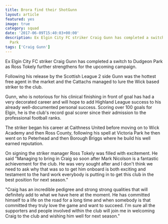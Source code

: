 ```yaml
---
title: Brora find their ShotGunn
layout: article
featured: yes
image: true
category: squad
date: '2017-06-09T15:40:03+00:00'
description: Ex Elgin City FC striker Craig Gunn has completed a switch to Dudgeon
  Park
tags: ['Craig Gunn']
---
```

Ex Elgin City FC striker Craig Gunn has completed a switch to Dudgeon Park as Ross Tokely further strengthens for the upcoming campaign.

Following his release by the Scottish League 2 side Gunn was the hottest free agent in the market and the Cattachs managed to lure the Wick based striker to the club.

Gunn, who is notorious for his clinical finishing in front of goal has had a very decorated career and will hope to add Highland League success to his already well-documented personal success. Scoring over 100 goals for Elgin, he is the club's record goal scorer since their admission to the professional football ranks.

The striker began his career at Caithness United before moving on to Wick Academy and then Ross County, following his spell at Victoria Park he then went on to Peterhead and then Borough Briggs where he build his well earned reputation.

On signing the striker manager Ross Tokely was filled with excitement. He said "Managing to bring in Craig so soon after Mark Nicolson is a fantastic achievement for the club. He was very sought after and I don't think we need to ask why that was so to get him onboard is both exciting and testament to the hard work everybody is putting in to get this club in the best position for next season."

"Craig has an incredible pedigree and strong strong qualities that will definitely add to what we have here at the moment. He has committed himself to a life on the road for a long time and when somebody is that committed they truly love the game and want to succeed. I'm sure all the supporters and people involved within the club will join me in welcoming Craig to the club and wishing him well for next season."
